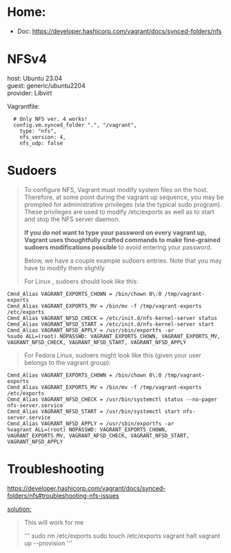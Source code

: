 # Home:
- Doc: https://developer.hashicorp.com/vagrant/docs/synced-folders/nfs

# NFSv4
host: Ubuntu 23.04  
guest: generic/ubuntu2204  
provider: Libvirt

Vagrantfile:
```
  # Only NFS ver. 4 works!
  config.vm.synced_folder ".", "/vagrant",
    type: "nfs",
    nfs_version: 4,
    nfs_udp: false
```

# Sudoers
>To configure NFS, Vagrant must modify system files on the host. Therefore, at some point during the vagrant up sequence, you may be prompted for administrative privileges (via the typical sudo program). These privileges are used to modify /etc/exports as well as to start and stop the NFS server daemon.
>
>**If you do not want to type your password on every vagrant up, Vagrant uses thoughtfully crafted commands to make fine-grained sudoers modifications possible** to avoid entering your password.
>
>Below, we have a couple example sudoers entries. Note that you may have to modify them slightly 
>
>For Linux , sudoers should look like this:
>
```
Cmnd_Alias VAGRANT_EXPORTS_CHOWN = /bin/chown 0\:0 /tmp/vagrant-exports
Cmnd_Alias VAGRANT_EXPORTS_MV = /bin/mv -f /tmp/vagrant-exports /etc/exports
Cmnd_Alias VAGRANT_NFSD_CHECK = /etc/init.d/nfs-kernel-server status
Cmnd_Alias VAGRANT_NFSD_START = /etc/init.d/nfs-kernel-server start
Cmnd_Alias VAGRANT_NFSD_APPLY = /usr/sbin/exportfs -ar
%sudo ALL=(root) NOPASSWD: VAGRANT_EXPORTS_CHOWN, VAGRANT_EXPORTS_MV, VAGRANT_NFSD_CHECK, VAGRANT_NFSD_START, VAGRANT_NFSD_APPLY
```
>For Fedora Linux, sudoers might look like this (given your user belongs to the vagrant group):
```
Cmnd_Alias VAGRANT_EXPORTS_CHOWN = /bin/chown 0\:0 /tmp/vagrant-exports
Cmnd_Alias VAGRANT_EXPORTS_MV = /bin/mv -f /tmp/vagrant-exports /etc/exports
Cmnd_Alias VAGRANT_NFSD_CHECK = /usr/bin/systemctl status --no-pager nfs-server.service
Cmnd_Alias VAGRANT_NFSD_START = /usr/bin/systemctl start nfs-server.service
Cmnd_Alias VAGRANT_NFSD_APPLY = /usr/sbin/exportfs -ar
%vagrant ALL=(root) NOPASSWD: VAGRANT_EXPORTS_CHOWN, VAGRANT_EXPORTS_MV, VAGRANT_NFSD_CHECK, VAGRANT_NFSD_START, VAGRANT_NFSD_APPLY
```

# Troubleshooting
https://developer.hashicorp.com/vagrant/docs/synced-folders/nfs#troubleshooting-nfs-issues

[solution:](https://github.com/hashicorp/vagrant/issues/9666#issuecomment-623308878)
>This will work for me
>
>'''
>sudo rm /etc/exports
>sudo touch /etc/exports
>vagrant halt
>vagrant up --provision
>'''
